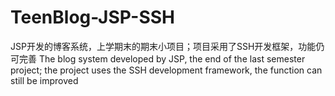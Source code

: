 # TeenBlog-JSP-SSH
JSP开发的博客系统，上学期末的期末小项目；项目采用了SSH开发框架，功能仍可完善
The blog system developed by JSP, the end of the last semester project; the project uses the SSH development framework, the function can still be improved
